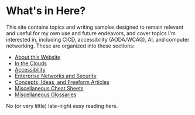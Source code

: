# What's in Here?

This site contains topics and writing samples designed to remain relevant and useful for my own use and future endeavors, and cover topics I'm interested in, including CICD, accessibility (AODA/WCAG), AI, and computer networking. These are organized into these sections:

* [About this Website](../sec_about/index.md)
* [In the Clouds](../sec_cloud/index.md)
* [Accessibility](../sec_accss/index.md)
* [Enterprise Networks and Security](../sec_net-sec/index.md)
* [Concepts, Ideas, and Freeform Articles](../sec_freeform/index.md)
* [Miscellaneous Cheat Sheets](../sec_cheatsheets/index.md)
* [Miscellaneous Glossaries](../sec_gloss/index.md)

No (or very little) late-night easy reading here.


